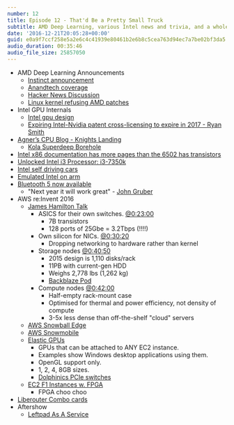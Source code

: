 ```yaml
---
number: 12
title: Episode 12 - That'd Be a Pretty Small Truck
subtitle: AMD Deep Learning, various Intel news and trivia, and a whole swathe of new AWS products.
date: '2016-12-21T20:05:28+00:00'
guid: e0a9f7ccf258e5a2e6c4c41939e80461b2e6b8c5cea763d94ec7a7be02bf3da5
audio_duration: 00:35:46
audio_file_size: 25857050
---
```


* AMD Deep Learning Announcements
  * [Instinct announcement](http://radeon.com/en-us/instinct/)
  * [Anandtech coverage](http://www.anandtech.com/show/10905/amd-announces-radeon-instinct-deep-learning-2017)
  * [Hacker News Discussion](https://news.ycombinator.com/item?id=13159943)
  * [Linux kernel refusing AMD patches](https://lists.freedesktop.org/archives/dri-devel/2016-December/126516.html)
* Intel GPU Internals
  * [Intel gpu design](https://software.intel.com/sites/default/files/managed/89/92/Intel-Graphics-Architecture-ISA-and-microarchitecture.pdf )
  * [Expiring Intel-Nvidia patent cross-licensing to expire in 2017 - Ryan Smith](https://twitter.com/RyanSmithAT/status/806212965129011200)
* [Agner’s CPU Blog - Knights Landing](http://agner.org/optimize/blog/read.php?i=761)
  * [Kola Superdeep Borehole](https://en.wikipedia.org/wiki/Kola_Superdeep_Borehole)
* [Intel x86 documentation has more pages than the 6502 has transistors](http://www.righto.com/2013/09/intel-x86-documentation-has-more-pages.html)
* [Unlocked Intel i3 Processor: i3-7350k](http://hexus.net/tech/news/cpu/99700-purported-intel-kaby-lake-core-i3-7350k-benchmarks-emerge/)
* [Intel self driving cars](http://www.anandtech.com/show/10872/intel-forms-new-group-for-autonomous-vehicles-and-announces-250m-investment)
* [Emulated Intel on arm](http://www.anandtech.com/show/10889/microsoft-and-qualcomm-bring-windows-10-to-snapdragon-processors)
* [Bluetooth 5 now available](https://www.bluetooth.com/news/pressreleases/2016/12/07/bluetooth-5-now-available)
  * "Next year it will work great" - [John Gruber](http://daringfireball.net/linked/2016/12/07/bluetooth)
* AWS re:Invent 2016
  * [James Hamilton Talk](https://www.youtube.com/watch?v=AyOAjFNPAbA)
    * ASICS for their own switches. [@0:23:00](https://youtu.be/AyOAjFNPAbA?t=1380)
      * 7B transistors
      * 128 ports of 25Gbe = 3.2Tbps (!!!!)
    * Own silicon for NICs. [@0:30:20](https://youtu.be/AyOAjFNPAbA?t=1820)
      * Dropping networking to hardware rather than kernel
    * Storage nodes [@0:40:50](https://youtu.be/AyOAjFNPAbA?t=2450)
      * 2015 design is 1,110 disks/rack
      * 11PB with current-gen HDD
      * Weighs 2,778 lbs (1,262 kg)
      * [Backblaze Pod](https://www.backblaze.com/blog/open-source-data-storage-server/)
    * Compute nodes [@0:42:00](https://youtu.be/AyOAjFNPAbA?t=2520)
      * Half-empty rack-mount case
      * Optimised for thermal and power efficiency, not density of compute
      * 3-5x less dense than off-the-shelf "cloud" servers
  * [AWS Snowball Edge](https://aws.amazon.com/blogs/aws/aws-snowball-edge-more-storage-local-endpoints-lambda-functions/)
  * [AWS Snowmobile](https://aws.amazon.com/blogs/aws/aws-snowmobile-move-exabytes-of-data-to-the-cloud-in-weeks/)
  * [Elastic GPUs](https://aws.amazon.com/blogs/aws/in-the-work-amazon-ec2-elastic-gpus/)
    * GPUs that can be attached to ANY EC2 instance.
    * Examples show Windows desktop applications using them.
    * OpenGL support only.
    * 1, 2, 4, 8GB sizes.
    * [Dolphinics PCIe switches](http://www.dolphinics.com/products/pent-dxseries-dxs410.html)
  * [EC2 F1 Instances w. FPGA](https://aws.amazon.com/blogs/aws/ec2-instance-type-update-t2-r4-f1-elastic-gpus-i3-c5/)
    * FPGA choo choo
* [Liberouter Combo cards](https://www.liberouter.org/technologies/cards/)
* Aftershow
  * [Leftpad As A Service](http://left-pad.io/)
